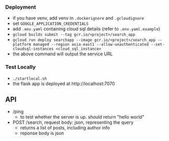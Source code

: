 ### Deployment
- if you have venv, add venv in `.dockerignore` and `.gcloudignore`
- set `GOOGLE_APPLICATION_CREDENTIALS`
- add `.env.yaml` containing cloud sql details (refer to `.env.yaml.example`)
- `gcloud builds submit --tag gcr.io/<project>/search_app`
- `gcloud run deploy searchapp --image gcr.io/<project>/search_app --platform managed --region asia-east1 --allow-unauthenticated --set-cloudsql-instances <cloud_sql_instance>`
- the above command will output the service URL

### Test Locally
- `./startlocal.sh`
- the flask app is deployed at http://localhost:7070

## API
- /ping
    * to test whether the server is up. should return "hello world"
- POST /search, request body: json, representing the query
    * returns a list of posts, including author info
    * reponse body is json